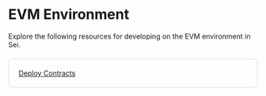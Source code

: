 # EVM Environment
Explore the following resources for developing on the EVM environment in Sei.

<div style="display: grid; grid-template-columns: repeat(auto-fit, minmax(200px, 1fr)); gap: 20px; margin: 20px 0;">

<div style="padding: 20px; border: 1px solid #ddd; border-radius: 8px;">
<a href="../smart-contracts.md">Deploy Contracts</a>
</div>



</div>

